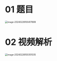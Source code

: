 # 01 题目

<img src="https://cvp.oss-cn-shanghai.aliyuncs.com/picgo/202402261004759.png" alt="image-20240226100417689" style="zoom:50%;" />

# 02 视频解析

<img src="https://cvp.oss-cn-shanghai.aliyuncs.com/picgo/202402261003306.png" alt="image-20240226100351035" style="zoom:50%;" />

